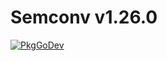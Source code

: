 # Semconv v1.26.0

[![PkgGoDev](https://pkg.go.dev/badge/go.opentelemetry.io/otel/semconv/v1.26.0)](https://pkg.go.dev/go.opentelemetry.io/otel/semconv/v1.26.0)
